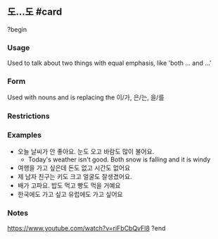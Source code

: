 ## 도...도 #card
?begin
### Usage
Used to talk about two things with equal emphasis, like 'both ... and ...'
### Form
Used with nouns and is replacing the 이/가, 은/는, 을/를
### Restrictions
### Examples
* 오늘 날씨가 안 좋아요. 눈도 오고 바람도 많이 불어요.
	* Today's weather isn't good. Both snow is falling and it is windy
* 여행을 가고 싶은데 돈도 없고 시간도 없어요
* 제 남자 친구는 키도 크고 얼굴도 잘생겼어요.
* 배가 고파요. 밥도 먹고 빵도 먹을 거예요
* 한국에도 가고 싶고 유럽에도 가고 싶어요
### Notes
https://www.youtube.com/watch?v=riFbCbQvFl8
?end
